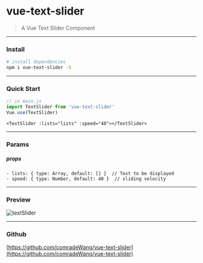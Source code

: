 # vue-text-slider

> A Vue Text Slider Component

------

### Install

``` bash
# install dependencies
npm i vue-text-slider -S
```

------

### Quick Start

```javascript
// in main.js
import TextSlider from 'vue-text-slider'
Vue.use(TextSlider)
```

```vue
<TextSlider :lists="lists" :speed="40"></TextSlider>
```

------

### Params

##### props

```
- lists: { type: Array, default: [] }  // Text to be displayed
- speed: { type: Number, default: 40 }  // sliding velocity
```

------

### Preview

![textSlider](https://image-1252351428.cos.ap-beijing.myqcloud.com/textSlider.gif)

------
### Github  

[https://github.com/comradeWang/vue-text-slider](https://github.com/comradeWang/vue-text-slider)
